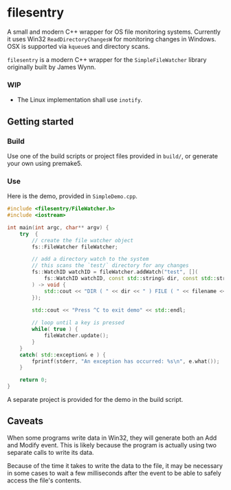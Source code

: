 # filesentry

A small and modern C++ wrapper for OS file monitoring systems. Currently it uses Win32 `ReadDirectoryChangesW` for monitoring changes in Windows. OSX is supported via `kqueue`s and directory scans.

`filesentry` is a modern C++ wrapper for the `SimpleFileWatcher` library originally built by James Wynn.

### WIP
- The Linux implementation shall use `inotify`.

## Getting started

### Build

Use one of the build scripts or project files provided in `build/`, or generate your own using premake5.

### Use

Here is the demo, provided in `SimpleDemo.cpp`.

```cpp
#include <filesentry/FileWatcher.h>
#include <iostream>

int main(int argc, char** argv) {
	try  {
		// create the file watcher object
		fs::FileWatcher fileWatcher;

		// add a directory watch to the system
        // this scans the `test/` directory for any changes 
        fs::WatchID watchID = fileWatcher.addWatch("test", [](
            fs::WatchID watchID, const std::string& dir, const std::string filename, fs::Action action
        ) -> void {
            std::cout << "DIR ( " << dir << " ) FILE ( " << filename << " ) has event " << action << std::endl;
        });
        
		std::cout << "Press ^C to exit demo" << std::endl;

		// loop until a key is pressed
		while( true ) {
			fileWatcher.update();
		}
	} 
	catch( std::exception& e ) {
		fprintf(stderr, "An exception has occurred: %s\n", e.what());
	}

	return 0;
}
```

A separate project is provided for the demo in the build script.

## Caveats

When some programs write data in Win32, they will generate both an Add and Modify event. This is likely because the program is actually using two separate calls to write its data.

Because of the time it takes to write the data to the file, it may be necessary in some cases to wait a few milliseconds after the event to be able to safely access the file's contents.
